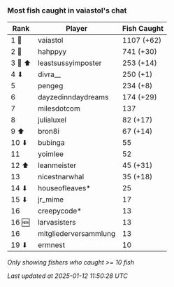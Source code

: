 ### Most fish caught in vaiastol's chat
| Rank | Player | Fish Caught |
|------|--------|-----------|
| 1 🥇  | vaiastol  | 1107 (+62) |
| 2 🥈  | hahppyy  | 741 (+30) |
| 3 🥉 ⬆ | leastsussyimposter  | 253 (+14) |
| 4 ⬇ | divra__  | 250 (+1) |
| 5  | pengeg  | 234 (+8) |
| 6  | dayzedinndaydreams  | 174 (+29) |
| 7  | milesdotcom  | 137 |
| 8  | julialuxel  | 82 (+17) |
| 9 ⬆ | bron8i  | 67 (+14) |
| 10 ⬇ | bubinga  | 55 |
| 11  | yoimlee  | 52 |
| 12 ⬆ | leanmeister  | 45 (+31) |
| 13  | nicestnarwhal  | 35 (+18) |
| 14 ⬇ | houseofleaves*  | 25 |
| 15 ⬇ | jr_mime  | 17 |
| 16  | creepycode*  | 13 |
| 16 🆕 | larvasisters  | 13 |
| 16  | mitgliederversammlung  | 13 |
| 19 ⬇ | ermnest  | 10 |

_Only showing fishers who caught >= 10 fish_

_Last updated at 2025-01-12 11:50:28 UTC_